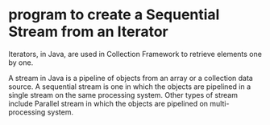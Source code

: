 # program to create a Sequential Stream from an Iterator



Iterators, in Java, are used in Collection Framework to retrieve elements one by one.

A stream in Java is a pipeline of objects from an array or a collection data source. A sequential stream is one in which the objects are pipelined in a single stream on the same processing system. Other types of stream include Parallel stream in which the objects are pipelined on multi-processing system.
